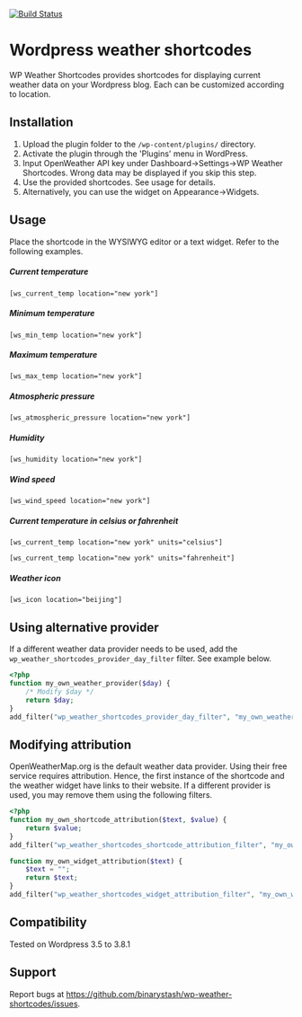 [![Build Status](https://travis-ci.org/binarystash/wp-weather-shortcodes.svg?branch=master)](https://travis-ci.org/binarystash/wp-weather-shortcodes)

# Wordpress weather shortcodes
WP Weather Shortcodes provides shortcodes for displaying current weather data on your Wordpress blog. Each can be customized according to location.

## Installation

1. Upload the plugin folder to the `/wp-content/plugins/` directory.
2. Activate the plugin through the 'Plugins' menu in WordPress.
3. Input OpenWeather API key under Dashboard->Settings->WP Weather Shortcodes. Wrong data may be displayed if you skip this step.
4. Use the provided shortcodes. See usage for details.
5. Alternatively, you can use the widget on Appearance->Widgets.

## Usage

Place the shortcode in the WYSIWYG editor or a text widget. Refer to the following examples.

##### Current temperature
`[ws_current_temp location="new york"] `

##### Minimum temperature
`[ws_min_temp location="new york"]`

##### Maximum temperature
`[ws_max_temp location="new york"]`

##### Atmospheric pressure
`[ws_atmospheric_pressure location="new york"]`

##### Humidity
`[ws_humidity location="new york"]`

##### Wind speed
`[ws_wind_speed location="new york"]`

##### Current temperature in celsius or fahrenheit
`[ws_current_temp location="new york" units="celsius"]`

`[ws_current_temp location="new york" units="fahrenheit"]`

##### Weather icon

`[ws_icon location="beijing"]`

## Using alternative provider

If a different weather data provider needs to be used, add the `wp_weather_shortcodes_provider_day_filter` filter. See example below.

```php
<?php
function my_own_weather_provider($day) {
	/* Modify $day */
	return $day;
}
add_filter("wp_weather_shortcodes_provider_day_filter", "my_own_weather_provider");
```

## Modifying attribution

OpenWeatherMap.org is the default weather data provider. Using their free service requires attribution. Hence, the first instance of the shortcode and the weather widget have links to their website. If a different provider is used, you may remove them using the following filters.

```php
<?php
function my_own_shortcode_attribution($text, $value) {
	return $value;
}
add_filter("wp_weather_shortcodes_shortcode_attribution_filter", "my_own_shortcode_attribution", 10, 2);

function my_own_widget_attribution($text) {
	$text = "";
	return $text;
}
add_filter("wp_weather_shortcodes_widget_attribution_filter", "my_own_widget_attribution");
```

## Compatibility

Tested on Wordpress 3.5 to 3.8.1

## Support

Report bugs at https://github.com/binarystash/wp-weather-shortcodes/issues.
 
